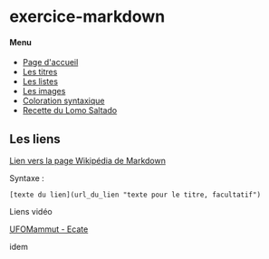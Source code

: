 
# exercice-markdown

#### Menu
* [Page d'accueil](https://github.com/NicolasJamar/exercice-markdown/blob/master/README.md)
* [Les titres](https://github.com/NicolasJamar/exercice-markdown/blob/master/titre.md)
* [Les listes](https://github.com/NicolasJamar/exercice-markdown/blob/master/listes.md)
* [Les images](https://github.com/NicolasJamar/exercice-markdown/blob/master/images.md)
* [Coloration syntaxique](https://github.com/NicolasJamar/exercice-markdown/blob/master/colorsyntax.md)
* [Recette du Lomo Saltado](https://github.com/NicolasJamar/exercice-markdown/blob/master/lomo.md)

## Les liens
   
   [Lien vers la page Wikipédia de Markdown](https://fr.wikipedia.org/wiki/Markdown)
  
  Syntaxe :
  
    [texte du lien](url_du_lien "texte pour le titre, facultatif")
    
   Liens vidéo
   
   [UFOMammut - Ecate](https://www.youtube.com/watch?v=NN-jSV-dhJU)
   
   idem
